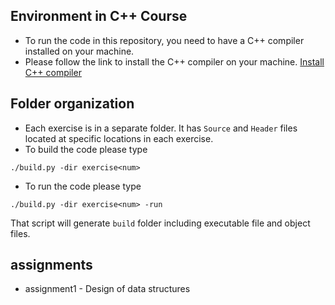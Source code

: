 ## Environment in C++ Course
- To run the code in this repository, you need to have a C++ compiler installed on your machine.
- Please follow the link to install the C++ compiler on your machine. [Install C++ compiler](https://code.visualstudio.com/docs/cpp/config-mingw)

## Folder organization
- Each exercise is in a separate folder. It has `Source` and `Header` files located at specific locations in each exercise.
- To build the code please type
```
./build.py -dir exercise<num>
```

- To run the code please type
```
./build.py -dir exercise<num> -run
```
That script will generate `build` folder including executable file and object files.

## assignments
- assignment1 - Design of data structures
 